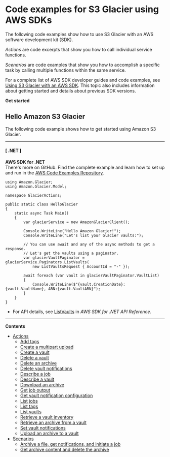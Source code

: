 # Code examples for S3 Glacier using AWS SDKs<a name="service_code_examples"></a>

The following code examples show how to use S3 Glacier with an AWS software development kit \(SDK\)\. 

*Actions* are code excerpts that show you how to call individual service functions\.

*Scenarios* are code examples that show you how to accomplish a specific task by calling multiple functions within the same service\.

For a complete list of AWS SDK developer guides and code examples, see [Using S3 Glacier with an AWS SDK](sdk-general-information-section.md)\. This topic also includes information about getting started and details about previous SDK versions\.

**Get started**

## Hello Amazon S3 Glacier<a name="example_glacier_Hello_section"></a>

The following code example shows how to get started using Amazon S3 Glacier\.

------
#### [ \.NET ]

**AWS SDK for \.NET**  
 There's more on GitHub\. Find the complete example and learn how to set up and run in the [AWS Code Examples Repository](https://github.com/awsdocs/aws-doc-sdk-examples/tree/main/dotnetv3/EventBridge#code-examples)\. 
  

```
using Amazon.Glacier;
using Amazon.Glacier.Model;

namespace GlacierActions;

public static class HelloGlacier
{
    static async Task Main()
    {
        var glacierService = new AmazonGlacierClient();

        Console.WriteLine("Hello Amazon Glacier!");
        Console.WriteLine("Let's list your Glacier vaults:");

        // You can use await and any of the async methods to get a response.
        // Let's get the vaults using a paginator.
        var glacierVaultPaginator = glacierService.Paginators.ListVaults(
            new ListVaultsRequest { AccountId = "-" });

        await foreach (var vault in glacierVaultPaginator.VaultList)
        {
            Console.WriteLine($"{vault.CreationDate}:{vault.VaultName}, ARN:{vault.VaultARN}");
        }
    }
}
```
+  For API details, see [ListVaults](https://docs.aws.amazon.com/goto/DotNetSDKV3/glacier-2012-06-01/ListVaults) in *AWS SDK for \.NET API Reference*\. 

------

**Contents**
+ [Actions](service_code_examples_actions.md)
  + [Add tags](example_glacier_AddTagsToVault_section.md)
  + [Create a multipart upload](example_glacier_UploadMultipartPart_section.md)
  + [Create a vault](example_glacier_CreateVault_section.md)
  + [Delete a vault](example_glacier_DeleteVault_section.md)
  + [Delete an archive](example_glacier_DeleteArchive_section.md)
  + [Delete vault notifications](example_glacier_DeleteVaultNotifications_section.md)
  + [Describe a job](example_glacier_DescribeJob_section.md)
  + [Describe a vault](example_glacier_DescribeVault_section.md)
  + [Download an archive](example_glacier_DownloadArchive_section.md)
  + [Get job output](example_glacier_GetJobOutput_section.md)
  + [Get vault notification configuration](example_glacier_GetVaultNotifications_section.md)
  + [List jobs](example_glacier_ListJobs_section.md)
  + [List tags](example_glacier_ListTagsForVault_section.md)
  + [List vaults](example_glacier_ListVaults_section.md)
  + [Retrieve a vault inventory](example_glacier_InitiateJob_InventoryRetrieval_section.md)
  + [Retrieve an archive from a vault](example_glacier_InitiateJob_ArchiveRetrieval_section.md)
  + [Set vault notifications](example_glacier_SetVaultNotifications_section.md)
  + [Upload an archive to a vault](example_glacier_UploadArchive_section.md)
+ [Scenarios](service_code_examples_scenarios.md)
  + [Archive a file, get notifications, and initiate a job](example_glacier_Usage_UploadNotifyInitiate_section.md)
  + [Get archive content and delete the archive](example_glacier_Usage_RetrieveDelete_section.md)